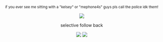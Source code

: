 </div>

<div align="center">
  


<sub>if you ever see me sitting with a "kelsey" or "mephone4s" guys pls call the police idk them!</sub> 

![](https://files.catbox.moe/ez8fk7.png)







selective follow back

![](https://64.media.tumblr.com/d0edfd97aa17e0d3cdc472580464cffa/591da6b89b5aa7a7-87/s100x200/cc3354387acc21475d6dabea30852ea72d05ac93.pnj) ![](https://64.media.tumblr.com/93d8e4826fc219ef178b11cbbe1e4741/591da6b89b5aa7a7-69/s100x200/b7f65f3c192b3c2eb5d922ed112b87bc48710698.pnj)

</div>
